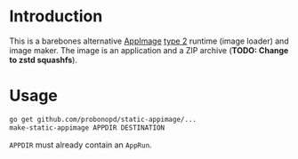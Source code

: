 # Introduction

This is a barebones alternative [AppImage](https://github.com/probonopd/AppImageKit) [type 2](https://github.com/AppImage/AppImageSpec/blob/master/draft.md#type-2-image-format) runtime (image loader) and image maker.  The image is an application and a ZIP archive (__TODO: Change to zstd squashfs__).

# Usage

```sh
go get github.com/probonopd/static-appimage/...
make-static-appimage APPDIR DESTINATION
```

`APPDIR` must already contain an `AppRun`.
